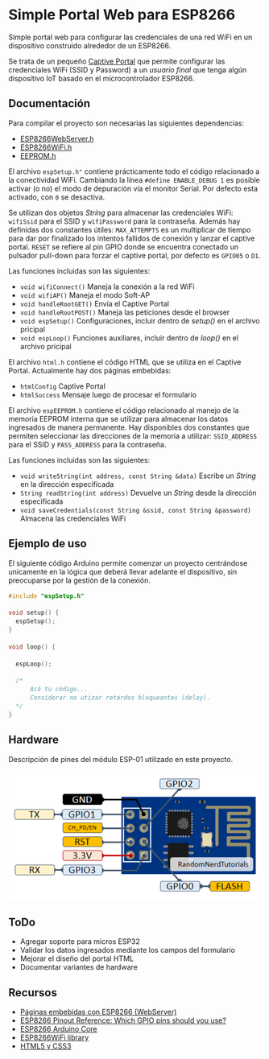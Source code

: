 # Simple Portal Web para ESP8266

Simple portal web para configurar las credenciales de una red WiFi en un dispositivo construido alrededor de un ESP8266.

Se trata de un pequeño [Captive Portal](https://en.wikipedia.org/wiki/Captive_portal) que permite configurar las credenciales WiFi (SSID y Password) a un *usuario final* que tenga algún dispositivo IoT basado en el microcontrolador ESP8266.

## Documentación

Para compilar el proyecto son necesarias las siguientes dependencias:

- [ESP8266WebServer.h](https://github.com/esp8266/ESPWebServer)
- [ESP8266WiFi.h](https://github.com/esp8266/Arduino/tree/master/libraries/ESP8266WiFi)
- [EEPROM.h](https://github.com/esp8266/Arduino/tree/master/libraries/EEPROM)

El archivo `espSetup.h"` contiene prácticamente todo el código relacionado a la conectividad WiFi. Cambiando la línea `#define ENABLE_DEBUG 1` es posible activar (o no) el modo de depuración vía el monitor Serial. Por defecto esta activado, con `0` se desactiva.

Se utilizan dos objetos *String* para almacenar las credenciales WiFi: `wifiSsid` para el SSID y `wifiPassword` para la contraseña. Además hay definidas dos constantes útiles: `MAX_ATTEMPTS` es un multiplicar de tiempo para dar por finalizado los intentos fallidos de conexión y lanzar el captive portal. `RESET` se refiere al pin GPIO donde se encuentra conectado un pulsador pull-down para forzar el captive portal, por defecto es `GPIO05` o `D1`.

Las funciones incluidas son las siguientes:

- `void wifiConnect()` Maneja la conexión a la red WiFi
- `void wifiAP()` Maneja el modo Soft-AP
- `void handleRootGET()` Envía el Captive Portal
- `void handleRootPOST()` Maneja las peticiones desde el browser
- `void espSetup()` Configuraciones, incluir dentro de *setup()* en el archivo pricipal
- `void espLoop()` Funciones auxiliares, incluir dentro de *loop()* en el archivo pricipal

El archivo `html.h` contiene el código HTML que se utiliza en el Captive Portal. Actualmente hay dos páginas embebidas:

- `htmlConfig` Captive Portal
- `htmlSuccess` Mensaje luego de procesar el formulario

El archivo `espEEPROM.h` contiene el código relacionado al manejo de la memoria EEPROM interna que se utilizar para almacenar los datos ingresados de manera permanente. Hay disponibles dos constantes que permiten seleccionar las direcciones de la memoria a utilizar: `SSID_ADDRESS` para el SSID y `PASS_ADDRESS` para la contraseña.

Las funciones incluidas son las siguientes:

- `void writeString(int address, const String &data)` Escribe un *String* en la dirección especificada
- `String readString(int address)` Devuelve un *String* desde la dirección especificada
- `void saveCredentials(const String &ssid, const String &password)` Almacena las credenciales WiFi

## Ejemplo de uso

El siguiente código Arduino permite comenzar un proyecto centrándose unicamente en la lógica que deberá llevar adelante el dispositivo, sin preocuparse por la gestión de la conexión.

```Cpp
#include "espSetup.h"

void setup() {
  espSetup();
}

void loop() {

  espLoop();

  /*
      Acá tu código...
      Considerar no utizar retardos bloqueantes (delay).
  */
}

```

## Hardware

Descripción de pines del módulo ESP-01 utilizado en este proyecto.

![](./docs/ESP-01-pinout-gpio-pin.png)

## ToDo

- Agregar soporte para micros ESP32
- Validar los datos ingresados mediante los campos del formulario
- Mejorar el diseño del portal HTML
- Documentar variantes de hardware

## Recursos

- [Páginas embebidas con ESP8266 (WebServer)](https://blog.tute-avalos.com/2022/08/26/paginas-embebidas-webserver-esp8266/)
- [ESP8266 Pinout Reference: Which GPIO pins should you use?](https://randomnerdtutorials.com/esp8266-pinout-reference-gpios/)
- [ESP8266 Arduino Core ](https://arduino-esp8266.readthedocs.io/en/2.5.2/reference.html)
- [ESP8266WiFi library](https://arduino-esp8266.readthedocs.io/en/latest/esp8266wifi/readme.html)
- [HTML5 y CSS3](https://www.html6.es/)
